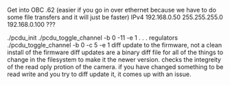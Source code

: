 
Get into OBC .62 (easier if you go in over ethernet because we have to do some file transfers and it will just be faster)
IPv4
192.168.0.50
255.255.255.0
192.168.0.100
???

./pcdu_init
./pcdu_toggle_channel -b 0 -11 -e 1
.
.
.
regulators
./pcdu_toggle_channel -b 0 -c 5 -e 1
diff update to the firmware, not a clean install of the firmware
diff updates are a binary diff file for all of the things to change in the filesystem to make it the newer version. checks the integreity of the read oply protion of the camera. if you have changed something to be read write and you try to diff update it, it comes up with an issue.